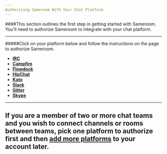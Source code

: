 ```yaml
---
Authorizing Sameroom With Your Chat Platform
---
```


####This section outlines the first step in getting started with Sameroom. You'll need to authorize Sameroom to integrate with your chat platform. 

---

#####Click on your platform below and follow the instructions on the page to authorize Sameroom.

- [**IRC**](/getting-started/en/authorizing/irc)  
- [**Campfire**](/getting-started/en/authorizing/campfire)  
- [**Flowdock**](/getting-started/en/authorizing/flowdock)  
- [**HipChat**](/getting-started/en/authorizing/hipchat)  
- [**Kato**](/getting-started/en/authorizing/kato)  
- [**Slack**](/getting-started/en/authorizing/slack)  
- [**Gitter**](/getting-started/en/authorizing/gitter)  
- [**Skype**](/getting-started/en/authorizing/skype)

----
If you are a member of two or more chat teams and you wish to connect channels or rooms between teams, pick one platform to authorize first and then [add more platforms](/getting-started/en/accounts/README) to your account later.
----
